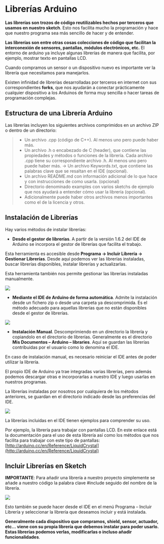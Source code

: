 # Librerías Arduino

**Las librerías son trozos de código reutilizables hechos por terceros que usamos en nuestro sketch**. Esto nos facilita mucho la programación y hace que nuestro programa sea más sencillo de hacer y de entender. 

**Las librerías son entre otras cosas colecciones de código que facilitan la interconexión de sensores, pantallas, módulos electrónicos, etc.** El entorno de arduino ya incluye algunas librerías de manera que facilita, por ejemplo, mostrar texto en pantallas LCD.

Cuando compramos un sensor o un dispositivo nuevo es importante ver la librería que necesitamos para manejarlos. 

Existen infinidad de librerías desarrolladas por terceros en internet con sus correspondientes **forks**, que nos ayudarán a conectar prácticamente cualquier dispositivo a los Arduinos de forma muy sencilla o hacer tareas de programación complejas.

## Estructura de una Librería Arduino

Las librerías incluyen los siguientes archivos comprimidos en un archivo ZIP o dentro de un directorio:

>-   Un archivo .cpp (código de C++). Al menos uno pero puede haber más.
>-   Un archivo .h o encabezado de C (header), que contiene las propiedades y métodos o funciones de la librería. Cada archivo .cpp tiene su correspondiente archivo .h. Al menos uno pero puede haber más.
->   Un archivo Keywords.txt, que contiene las palabras clave que se resaltan en el IDE (opcional).
>-   Un archivo README.md con información adicional de lo que hace y con instrucciones de como usarla. (opcional)
>-   Directorio denominado examples con varios sketchs de ejemplo que nos ayudará a entender cómo usar la librería (opcional).
>-   Adicionalmente puede haber otros archivos menos importantes como el de la licencia y otros.

## Instalación de Librerías

Hay varios métodos de instalar librerías:

-   **Desde el gestor de librerías**. A partir de la versión 1.6.2 del IDE de Arduino se incorpora el gestor de librerías que facilita el trabajo. 

Esta herramienta es accesible desde **Programa → Incluir Librería → Gestionar Librerías**. Desde aquí podemos ver las librerías instaladas, buscar librerías disponibles, instalar librerías y actualizarlas.  

Esta herramienta también nos permite gestionar las librerías instaladas manualmente.  

![](https://i1.wp.com/www.arduino.cc/en/uploads/Guide/LibraryManager_3.png)

-   **Mediante el IDE de Arduino de forma automática**. Admite la instalación desde un fichero zip o desde una carpeta ya descomprimida. Es el método adecuado para aquellas librerías que no están disponibles desde el gestor de librerías.

![](https://aprendiendoarduino.files.wordpress.com/2015/03/instalar-libreria.png?w=496)

-   **Instalación Manual**. Descomprimiendo en un directorio la librería y copiandolo en el directorio de librerías. Generalmente es el directorio **Mis Documentos – Arduino – libraries**. Aquí se guardan las librerías contribuidas por el usuario como lo denomina el IDE.  

En caso de instalación manual, es necesario reiniciar el IDE antes de poder utilizar la librería.

El propio IDE de Arduino ya trae integradas varias librerías, pero además podemos descargar otras e incorporarlas a nuestro IDE y luego usarlas en nuestros programas.

La librerías instaladas por nosotros por cualquiera de los métodos anteriores, se guardan en el directorio indicado desde las preferencias del IDE.

![](https://aprendiendoarduino.files.wordpress.com/2016/03/2016-03-19-7.png?w=625)


La librerías incluidas en el IDE tienen ejemplos para comprender su uso. 

Por ejemplo, la librería para trabajar con pantallas LCD. En este enlace está la documentación para el uso de esta librería así como los métodos que nos facilita para trabajar con este tipo de pantallas: [http://arduino.cc/en/Reference/LiquidCrystal](http://arduino.cc/en/Reference/LiquidCrystal)


## Incluir Librerías en Sketch

**IMPORTANTE**: Para añadir una librería a nuestro proyecto simplemente se añade a nuestro código la palabra clave #include seguido del nombre de la librería.

![](https://aprendiendoarduino.files.wordpress.com/2017/06/64e71-library_memory_use.png?w=625)

Esto también se puede hacer desde el IDE en el menú Programa – Incluir Librería y seleccionar la librería que deseamos incluir y está instalada.

**Generalmente cada dispositivo que compramos, shield, sensor, actuador, etc… viene con su propia librería que debemos instalar para poder usarlo. Estas librerías podemos verlas, modificarlas o incluso añadir funcionalidades**.

<!--stackedit_data:
eyJoaXN0b3J5IjpbLTYyMTEzNDk2Ml19
-->